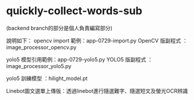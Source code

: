 # quickly-collect-words-sub
(backend branch的部分是個人負責編寫部分)

說明如下：
opencv import 範例：app-0729-import.py
OpenCV 版副程式   ：image_processor_opencv.py

yolo5 模型引用範例：app-0729-yolo5.py
YOLO5 版副程式    ：image_processor_yolo5.py

yolo5 訓練模型    ：hilight_model.pt

Linebot圖文選單上傳版：透過linebot進行隨選難字、隨選短文及螢光OCR辨識
